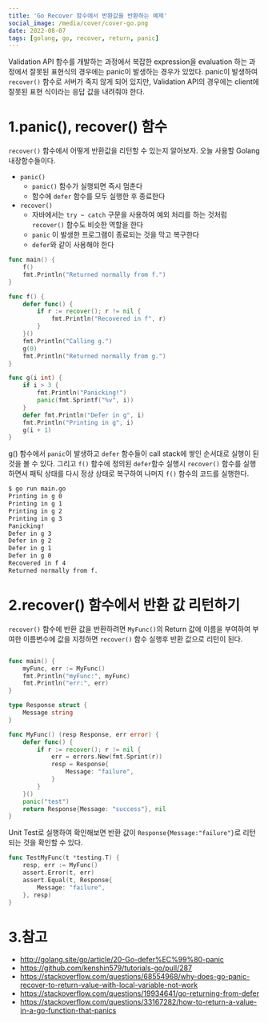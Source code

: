 ```yaml
---
title: 'Go Recover 함수에서 반환값을 반환하는 예제'
social_image: /media/cover/cover-go.png
date: 2022-08-07
tags: [golang, go, recover, return, panic]
---
```


Validation API 함수를 개발하는 과정에서 복잡한 expression을 evaluation 하는 과정에서 잘못된 표현식의 경우에는 panic이 발생하는 경우가 있었다. panic이 발생하여 `recover()` 함수로 서버가 죽지 않게 되어 있지만, Validation API의 경우에는 client에 잘못된 표현 식이라는 응답 값을 내려줘야 한다. 

# 1.panic(), recover() 함수

`recover()` 함수에서 어떻게 반환값을 리턴할 수 있는지 알아보자. 오늘 사용할 Golang 내장함수들이다.

- `panic()`
  - `panic()` 함수가 실행되면 즉시 멈춘다
  - 함수에 `defer` 함수를 모두 실행한 후 종료한다
- `recover()`
  - 자바에서는 `try ~ catch` 구문을 사용하여 예외 처리를 하는 것처럼 `recover()` 함수도 비슷한 역할을 한다
  - `panic` 이 발생한 프로그램이 종료되는 것을 막고 복구한다
  - `defer`와 같이 사용해야 한다



```go
func main() {
	f()
	fmt.Println("Returned normally from f.")
}

func f() {
	defer func() {
		if r := recover(); r != nil {
			fmt.Println("Recovered in f", r)
		}
	}()
	fmt.Println("Calling g.")
	g(0)
	fmt.Println("Returned normally from g.")
}

func g(i int) {
	if i > 3 {
		fmt.Println("Panicking!")
		panic(fmt.Sprintf("%v", i))
	}
	defer fmt.Println("Defer in g", i)
	fmt.Println("Printing in g", i)
	g(i + 1)
}

```



g() 함수에서 `panic`이 발생하고 `defer` 함수들이 call stack에 쌓인 순서대로 실행이 된 것을 볼 수 있다. 그리고 `f()` 함수에 정의된 `defer`함수 실행시 `recover()` 함수를 실행하면서 패틱 상태를 다시 정상 상태로 복구하여 나머지 `f()` 함수의 코드를 실행한다. 

```bash
$ go run main.go
Printing in g 0
Printing in g 1
Printing in g 2
Printing in g 3
Panicking!
Defer in g 3
Defer in g 2
Defer in g 1
Defer in g 0
Recovered in f 4
Returned normally from f.
```



# 2.recover() 함수에서 반환 값 리턴하기

`recover()` 함수에 반환 값을 반환하려면 `MyFunc()`의 Return 값에 이름을 부여하여 부여한 이름변수에 값을 지정하면 `recover()` 함수 실행후 반환 값으로 리턴이 된다.

```go

func main() {
	myFunc, err := MyFunc()
	fmt.Println("myFunc:", myFunc)
	fmt.Println("err:", err)
}

type Response struct {
	Message string
}

func MyFunc() (resp Response, err error) {
	defer func() {
		if r := recover(); r != nil {
			err = errors.New(fmt.Sprint(r))
			resp = Response{
				Message: "failure",
			}
		}
	}()
	panic("test")
	return Response{Message: "success"}, nil
}

```

Unit Test로 실행하여 확인해보면 반환 값이 `Response{Message:"failure"}`로 리턴되는 것을 확인할 수 있다. 

```go
func TestMyFunc(t *testing.T) {
	resp, err := MyFunc()
	assert.Error(t, err)
	assert.Equal(t, Response{
		Message: "failure",
	}, resp)
}
```

# 3.참고

- http://golang.site/go/article/20-Go-defer%EC%99%80-panic
- https://github.com/kenshin579/tutorials-go/pull/287
- https://stackoverflow.com/questions/68554968/why-does-go-panic-recover-to-return-value-with-local-variable-not-work
- https://stackoverflow.com/questions/19934641/go-returning-from-defer
- https://stackoverflow.com/questions/33167282/how-to-return-a-value-in-a-go-function-that-panics